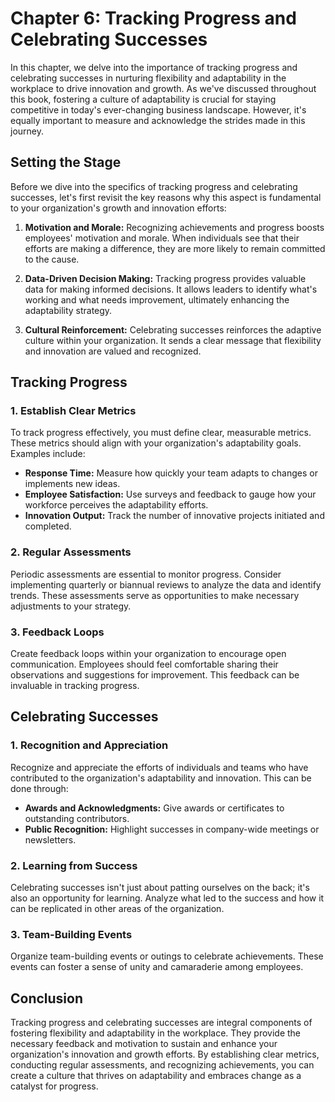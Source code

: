 Chapter 6: Tracking Progress and Celebrating Successes
======================================================

In this chapter, we delve into the importance of tracking progress and celebrating successes in nurturing flexibility and adaptability in the workplace to drive innovation and growth. As we've discussed throughout this book, fostering a culture of adaptability is crucial for staying competitive in today's ever-changing business landscape. However, it's equally important to measure and acknowledge the strides made in this journey.

Setting the Stage
-----------------

Before we dive into the specifics of tracking progress and celebrating successes, let's first revisit the key reasons why this aspect is fundamental to your organization's growth and innovation efforts:

1. **Motivation and Morale:** Recognizing achievements and progress boosts employees' motivation and morale. When individuals see that their efforts are making a difference, they are more likely to remain committed to the cause.

2. **Data-Driven Decision Making:** Tracking progress provides valuable data for making informed decisions. It allows leaders to identify what's working and what needs improvement, ultimately enhancing the adaptability strategy.

3. **Cultural Reinforcement:** Celebrating successes reinforces the adaptive culture within your organization. It sends a clear message that flexibility and innovation are valued and recognized.

Tracking Progress
-----------------

### 1. **Establish Clear Metrics**

To track progress effectively, you must define clear, measurable metrics. These metrics should align with your organization's adaptability goals. Examples include:

* **Response Time:** Measure how quickly your team adapts to changes or implements new ideas.
* **Employee Satisfaction:** Use surveys and feedback to gauge how your workforce perceives the adaptability efforts.
* **Innovation Output:** Track the number of innovative projects initiated and completed.

### 2. **Regular Assessments**

Periodic assessments are essential to monitor progress. Consider implementing quarterly or biannual reviews to analyze the data and identify trends. These assessments serve as opportunities to make necessary adjustments to your strategy.

### 3. **Feedback Loops**

Create feedback loops within your organization to encourage open communication. Employees should feel comfortable sharing their observations and suggestions for improvement. This feedback can be invaluable in tracking progress.

Celebrating Successes
---------------------

### 1. **Recognition and Appreciation**

Recognize and appreciate the efforts of individuals and teams who have contributed to the organization's adaptability and innovation. This can be done through:

* **Awards and Acknowledgments:** Give awards or certificates to outstanding contributors.
* **Public Recognition:** Highlight successes in company-wide meetings or newsletters.

### 2. **Learning from Success**

Celebrating successes isn't just about patting ourselves on the back; it's also an opportunity for learning. Analyze what led to the success and how it can be replicated in other areas of the organization.

### 3. **Team-Building Events**

Organize team-building events or outings to celebrate achievements. These events can foster a sense of unity and camaraderie among employees.

Conclusion
----------

Tracking progress and celebrating successes are integral components of fostering flexibility and adaptability in the workplace. They provide the necessary feedback and motivation to sustain and enhance your organization's innovation and growth efforts. By establishing clear metrics, conducting regular assessments, and recognizing achievements, you can create a culture that thrives on adaptability and embraces change as a catalyst for progress.

